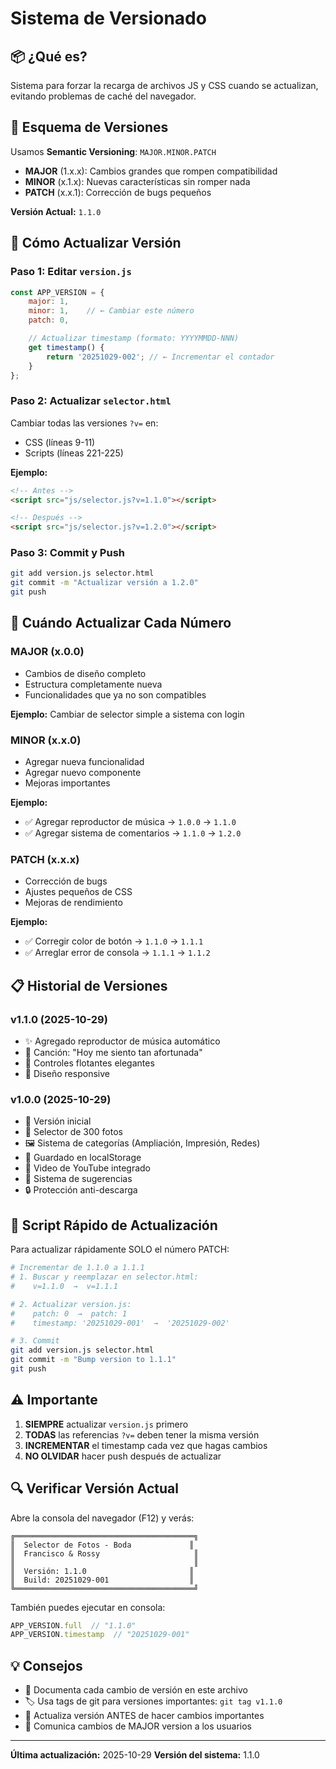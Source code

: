 # Sistema de Versionado

## 📦 ¿Qué es?

Sistema para forzar la recarga de archivos JS y CSS cuando se actualizan, evitando problemas de caché del navegador.

## 🔢 Esquema de Versiones

Usamos **Semantic Versioning**: `MAJOR.MINOR.PATCH`

- **MAJOR** (1.x.x): Cambios grandes que rompen compatibilidad
- **MINOR** (x.1.x): Nuevas características sin romper nada
- **PATCH** (x.x.1): Corrección de bugs pequeños

**Versión Actual:** `1.1.0`

## 📝 Cómo Actualizar Versión

### Paso 1: Editar `version.js`

```javascript
const APP_VERSION = {
    major: 1,
    minor: 1,    // ← Cambiar este número
    patch: 0,

    // Actualizar timestamp (formato: YYYYMMDD-NNN)
    get timestamp() {
        return '20251029-002'; // ← Incrementar el contador
    }
};
```

### Paso 2: Actualizar `selector.html`

Cambiar todas las versiones `?v=` en:
- CSS (líneas 9-11)
- Scripts (líneas 221-225)

**Ejemplo:**
```html
<!-- Antes -->
<script src="js/selector.js?v=1.1.0"></script>

<!-- Después -->
<script src="js/selector.js?v=1.2.0"></script>
```

### Paso 3: Commit y Push

```bash
git add version.js selector.html
git commit -m "Actualizar versión a 1.2.0"
git push
```

## 🎯 Cuándo Actualizar Cada Número

### MAJOR (x.0.0)
- Cambios de diseño completo
- Estructura completamente nueva
- Funcionalidades que ya no son compatibles

**Ejemplo:** Cambiar de selector simple a sistema con login

### MINOR (x.x.0)
- Agregar nueva funcionalidad
- Agregar nuevo componente
- Mejoras importantes

**Ejemplo:**
- ✅ Agregar reproductor de música → `1.0.0` → `1.1.0`
- ✅ Agregar sistema de comentarios → `1.1.0` → `1.2.0`

### PATCH (x.x.x)
- Corrección de bugs
- Ajustes pequeños de CSS
- Mejoras de rendimiento

**Ejemplo:**
- ✅ Corregir color de botón → `1.1.0` → `1.1.1`
- ✅ Arreglar error de consola → `1.1.1` → `1.1.2`

## 📋 Historial de Versiones

### v1.1.0 (2025-10-29)
- ✨ Agregado reproductor de música automático
- 🎵 Canción: "Hoy me siento tan afortunada"
- 🎨 Controles flotantes elegantes
- 📱 Diseño responsive

### v1.0.0 (2025-10-29)
- 🎉 Versión inicial
- 📸 Selector de 300 fotos
- 🖼️ Sistema de categorías (Ampliación, Impresión, Redes)
- 💾 Guardado en localStorage
- 🎥 Video de YouTube integrado
- 💬 Sistema de sugerencias
- 🔒 Protección anti-descarga

## 🚀 Script Rápido de Actualización

Para actualizar rápidamente SOLO el número PATCH:

```bash
# Incrementar de 1.1.0 a 1.1.1
# 1. Buscar y reemplazar en selector.html:
#    v=1.1.0  →  v=1.1.1

# 2. Actualizar version.js:
#    patch: 0  →  patch: 1
#    timestamp: '20251029-001'  →  '20251029-002'

# 3. Commit
git add version.js selector.html
git commit -m "Bump version to 1.1.1"
git push
```

## ⚠️ Importante

1. **SIEMPRE** actualizar `version.js` primero
2. **TODAS** las referencias `?v=` deben tener la misma versión
3. **INCREMENTAR** el timestamp cada vez que hagas cambios
4. **NO OLVIDAR** hacer push después de actualizar

## 🔍 Verificar Versión Actual

Abre la consola del navegador (F12) y verás:

```
╔════════════════════════════════════════╗
║  Selector de Fotos - Boda             ║
║  Francisco & Rossy                     ║
║                                        ║
║  Versión: 1.1.0                       ║
║  Build: 20251029-001                  ║
╚════════════════════════════════════════╝
```

También puedes ejecutar en consola:
```javascript
APP_VERSION.full  // "1.1.0"
APP_VERSION.timestamp  // "20251029-001"
```

## 💡 Consejos

- 📝 Documenta cada cambio de versión en este archivo
- 🏷️ Usa tags de git para versiones importantes: `git tag v1.1.0`
- 🔄 Actualiza versión ANTES de hacer cambios importantes
- 📢 Comunica cambios de MAJOR version a los usuarios

---

**Última actualización:** 2025-10-29
**Versión del sistema:** 1.1.0
